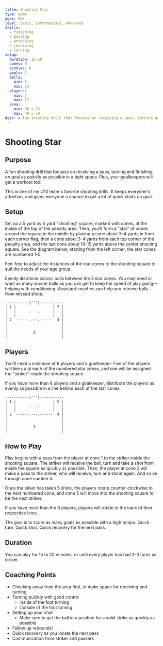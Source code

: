 ```yaml
---
title: Shooting Star
type: Game
ages: U9+
level: Basic, Intermediate, Advanced
skills:
  - finishing
  - passing
  - attacking
  - receiving
  - turning
setup:
  duration: 15-20
  cones: 9
  pinnies: 0
  goals: 1
  balls:
    min: 5
    max: 15
  players:
    min: 7
    max: 12
  area:
    min: 30 x 25
    max: 40 x 30
desc: A fun shooting drill that focuses on receiving a pass, turning and finishing on goal as quickly as possible in a tight space.
---
```


# Shooting Star

## Purpose

A fun shooting drill that focuses on receiving a pass, turning and finishing on goal as quickly as possible in a tight space. Plus, your goalkeepers will get a workout too!

This is one of my U10 team's favorite shooting drills. It keeps everyone's attention, and gives everyone a chance to get a lot of quick shots on goal.

## Setup

Set up a 5 yard by 5 yard "shooting" square, marked with cones, at the inside of the top of the penalty area. Then, you'll form a "star" of cones around the square in the middle by placing a cone about 3-4 yards in from each corner flag, then a cone about 3-4 yards from each top corner of the penalty area, and the last cone about 10-15 yards above the center shooting square. See the diagram below; starting from the left corner, the star cones are numbered 1-5.

Feel free to adjust the distances of the star cones to the shooting square to suit the needs of your age group.

Evenly distribute soccer balls between the 5 star cones. You may need or want as many soccer balls as you can get to keep the speed of play going—helping with conditioning. Assistant coaches can help you retrieve balls from missed shots.

```
-----------|'''|-----------
| 1 |                 | 5 |
|   |      .   .      |   |
|   |                 |   |
| 2  ------.---.------  4 |
|                         |
|                         |
|            3            |
|                         |
```

## Players

You'll need a minimum of 6 players and a goalkeeper. Five of the players will line up at each of the numbered star cones, and one will be assigned the "striker" inside the shooting square.

If you have more than 6 players and a goalkeeper, distribute the players as evenly as possible in a line behind each of the star cones.

```
-----------|'''|-----------
| 1 |                 | 5 |
|   |      .   .      |   |
|   |                 |   |
| 2  ------.---.------  4 |
|                         |
|                         |
|            3            |
|                         |
```

## How to Play

Play begins with a pass from the player at cone 1 to the striker inside the shooting square. The striker will receive the ball, turn and take a shot from inside the square as quickly as possible. Then, the player at cone 2 will make a pass to the striker, who will receive, turn and shoot again. And so on through cone number 5.

Once the stiker has taken 5 shots, the players rotate counter-clockwise to the next numbered cone, and cone 5 will move into the shooting square to be the next striker.

If you have more than the 6 players, players will rotate to the back of their respective lines.

The goal is to score as many goals as possible with a high tempo. Quick turn. Quick shot. Quick recovery for the next pass.

## Duration

You can play for 15 to 20 minutes, or until every player has had 2-3 turns as striker.

## Coaching Points

- Checking away from the area first, to make space for receiving and turning
- Turning quickly with good control
  - Inside of the foot turning
  - Outside of the foot turning
- Setting up your shot
  - Make sure to get the ball in a position for a solid strike as quickly as possible
- Follow up rebounds!
- Quick recovery as you locate the next pass
- Communication from striker and passers
